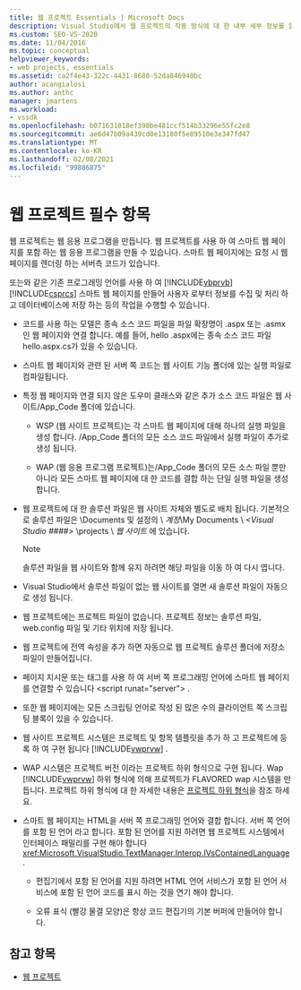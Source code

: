 ```yaml
---
title: 웹 프로젝트 Essentials | Microsoft Docs
description: Visual Studio에서 웹 프로젝트의 작동 방식에 대 한 내부 세부 정보를 알아봅니다.
ms.custom: SEO-VS-2020
ms.date: 11/04/2016
ms.topic: conceptual
helpviewer_keywords:
- web projects, essentials
ms.assetid: ca2f4e43-322c-4431-8680-52da846940bc
author: acangialosi
ms.author: anthc
manager: jmartens
ms.workload:
- vssdk
ms.openlocfilehash: b071631018ef398be481ccf514b33296e55fc2e8
ms.sourcegitcommit: ae6d47b09a439cd0e13180f5e89510e3e347fd47
ms.translationtype: MT
ms.contentlocale: ko-KR
ms.lasthandoff: 02/08/2021
ms.locfileid: "99886875"
---
```

# <a name="web-project-essentials"></a>웹 프로젝트 필수 항목
웹 프로젝트는 웹 응용 프로그램을 만듭니다. 웹 프로젝트를 사용 하 여 스마트 웹 페이지를 포함 하는 웹 응용 프로그램을 만들 수 있습니다. 스마트 웹 페이지에는 요청 시 웹 페이지를 렌더링 하는 서버측 코드가 있습니다.

 또는와 같은 기존 프로그래밍 언어를 사용 하 여 [!INCLUDE[vbprvb](../../code-quality/includes/vbprvb_md.md)] [!INCLUDE[csprcs](../../data-tools/includes/csprcs_md.md)] 스마트 웹 페이지를 만들어 사용자 로부터 정보를 수집 및 처리 하 고 데이터베이스에 저장 하는 등의 작업을 수행할 수 있습니다.

- 코드를 사용 하는 모델은 종속 소스 코드 파일을 파일 확장명이 .aspx 또는 .asmx 인 웹 페이지와 연결 합니다. 예를 들어, hello .aspx에는 종속 소스 코드 파일 hello.aspx.cs가 있을 수 있습니다.

- 스마트 웹 페이지와 관련 된 서버 쪽 코드는 웹 사이트 기능 폴더에 있는 실행 파일로 컴파일됩니다.

- 특정 웹 페이지와 연결 되지 않은 도우미 클래스와 같은 추가 소스 코드 파일은 웹 사이트/App_Code 폴더에 있습니다.

  - WSP (웹 사이트 프로젝트)는 각 스마트 웹 페이지에 대해 하나의 실행 파일을 생성 합니다. /App_Code 폴더의 모든 소스 코드 파일에서 실행 파일이 추가로 생성 됩니다.

  - WAP (웹 응용 프로그램 프로젝트)는/App_Code 폴더의 모든 소스 파일 뿐만 아니라 모든 스마트 웹 페이지에 대 한 코드를 결합 하는 단일 실행 파일을 생성 합니다.

- 웹 프로젝트에 대 한 솔루션 파일은 웹 사이트 자체와 별도로 배치 됩니다. 기본적으로 솔루션 파일은 \Documents 및 설정의 \\ *계정*\My Documents \\ *\<Visual Studio ####>* \projects \\ *웹 사이트* 에 있습니다.

  > [!NOTE]
  > 솔루션 파일을 웹 사이트와 함께 유지 하려면 해당 파일을 이동 하 여 다시 엽니다.

- Visual Studio에서 솔루션 파일이 없는 웹 사이트를 열면 새 솔루션 파일이 자동으로 생성 됩니다.

- 웹 프로젝트에는 프로젝트 파일이 없습니다. 프로젝트 정보는 솔루션 파일, web.config 파일 및 기타 위치에 저장 됩니다.

- 웹 프로젝트에 전역 속성을 추가 하면 자동으로 웹 프로젝트 솔루션 폴더에 저장소 파일이 만들어집니다.

- 페이지 지시문 또는 태그를 사용 하 여 서버 쪽 프로그래밍 언어에 스마트 웹 페이지를 연결할 수 있습니다 \<script runat="server"> .

- 또한 웹 페이지에는 모든 스크립팅 언어로 작성 된 많은 수의 클라이언트 쪽 스크립팅 블록이 있을 수 있습니다.

- 웹 사이트 프로젝트 시스템은 프로젝트 및 항목 템플릿을 추가 하 고 프로젝트에 등록 하 여 구현 됩니다 [!INCLUDE[vwprvw](../../extensibility/internals/includes/vwprvw_md.md)] .

- WAP 시스템은 프로젝트 버전 이라는 프로젝트 하위 형식으로 구현 됩니다. Wap [!INCLUDE[vwprvw](../../extensibility/internals/includes/vwprvw_md.md)] 하위 형식에 의해 프로젝트가 FLAVORED wap 시스템을 만듭니다. 프로젝트 하위 형식에 대 한 자세한 내용은 [프로젝트 하위 형식](../../extensibility/internals/project-subtypes.md)을 참조 하세요.

- 스마트 웹 페이지는 HTML을 서버 쪽 프로그래밍 언어와 결합 합니다. 서버 쪽 언어를 포함 된 언어 라고 합니다. 포함 된 언어를 지원 하려면 웹 프로젝트 시스템에서 인터페이스 패밀리를 구현 해야 합니다 <xref:Microsoft.VisualStudio.TextManager.Interop.IVsContainedLanguage> .

  - 편집기에서 포함 된 언어를 지원 하려면 HTML 언어 서비스가 포함 된 언어 서비스에 포함 된 언어 코드를 표시 하는 것을 연기 해야 합니다.

  - 오류 표식 (빨강 물결 모양)은 항상 코드 편집기의 기본 버퍼에 만들어야 합니다.

## <a name="see-also"></a>참고 항목
- [웹 프로젝트](../../extensibility/internals/web-projects.md)
